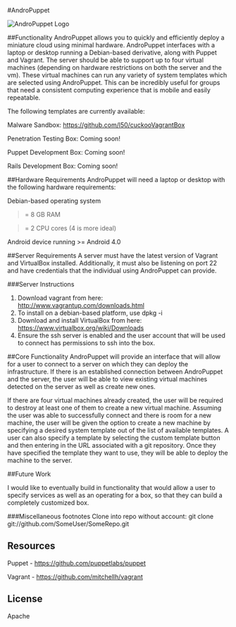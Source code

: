 #AndroPuppet

![AndroPuppet Logo](https://github.com/l50/AndroPuppet/blob/master/images/AndroPuppet.png "AndroPuppet")

##Functionality
AndroPuppet allows you to quickly and efficiently deploy a miniature cloud using minimal hardware. AndroPuppet interfaces with a laptop or desktop running a Debian-based derivative, along with Puppet and Vagrant. The server should be able to support up to four virtual machines (depending on hardware restrictions on both the server and the vm). These virtual machines can run any variety of system templates which are selected using AndroPuppet. This can be incredibly useful for groups that need a consistent computing experience that is mobile and easily repeatable.

The following templates are currently available:

Malware Sandbox: https://github.com/l50/cuckooVagrantBox

Penetration Testing Box: Coming soon!

Puppet Development Box: Coming soon!

Rails Development Box: Coming soon!

##Hardware Requirements
AndroPuppet will need a laptop or desktop with the following hardware requirements:

Debian-based operating system

>= 8 GB RAM

>= 2 CPU cores (4 is more ideal)

Android device running >= Android 4.0

##Server Requirements
A server must have the latest version of Vagrant and VirtualBox installed. Additionally, it must also be listening on port 22 and have credentials that the individual using AndroPuppet can provide.

###Server Instructions
1. Download vagrant from here: http://www.vagrantup.com/downloads.html
2. To install on a debian-based platform, use dpkg -i
3. Download and install VirtualBox from here: https://www.virtualbox.org/wiki/Downloads
4. Ensure the ssh server is enabled and the user account that will be used to connect has permissions to ssh into the box.

##Core Functionality
AndroPuppet will provide an interface that will allow for a user to connect to a server on which they can deploy the infrastructure. If there is an established connection between AndroPuppet and the server, the user will be able to view existing virtual machines detected on the server as well as create new ones.

If there are four virtual machines already created, the user will be required to destroy at least one of them to create a new virtual machine. Assuming the user was able to successfully connect and there is room for a new machine, the user will be given the option to create a new machine by specifying a desired system template out of the list of available templates. A user can also specify a template by selecting the custom template button and then entering in the URL associated with a git repository. Once they have specified the template they want to use, they will be able to deploy the machine to the server. 

##Future Work

I would like to eventually build in functionality that would allow a user to specify services as well as an operating for a box, so that they can build a completely customized box. 

###Miscellaneous footnotes
Clone into repo without account: git clone git://github.com/SomeUser/SomeRepo.git

Resources
---

Puppet - https://github.com/puppetlabs/puppet

Vagrant - https://github.com/mitchellh/vagrant

License
----

Apache


